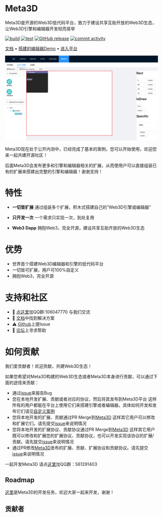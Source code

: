 # Meta3D

Meta3D是开源的Web3D低代码平台，致力于建设共享互助开放的Web3D生态，让Web3D引擎和编辑器开发轻而易举

[![build](https://github.com/Wonder-Technology/Meta3D/workflows/CI/badge.svg)](https://github.com/Wonder-Technology/Meta3D/actions) [![test](https://codecov.io/github/Wonder-Technology/Meta3D/coverage.svg?branch=master)](https://codecov.io/github/Wonder-Technology/Meta3D?branch=master) [![GitHub release](https://img.shields.io/github/release/Wonder-Technology/Meta3D.svg)](https://github.com/Wonder-Technology/Meta3D/releases) [![commit activity](https://img.shields.io/github/commit-activity/m/Wonder-Technology/Meta3D?color=00FF0)](https://github.com/Meta3D-Technology/Meta3D/graphs/commit-activity)




[文档](https://meta3d-website.4everland.app/docs/%E7%AE%80%E4%BB%8B) • [搭建的编辑器Demo](https://meta3d-platform-production.4everland.app/EnterApp?account=0xf63e1991a343814ede505d7cfc368615eae75307&appName=%E7%BC%96%E8%BE%91%E5%99%A8demo1)
 • [进入平台](https://meta3d-platform-production.4everland.app)

![index](./doc/files/index.png)

Meta3D现在处于公开内测中，已经完成了基本的案例，您可以开始使用，欢迎您来一起共建开源社区！

后面Meta3D会发布更多和引擎和编辑器相关的扩展，从而使用户可以直接组装已有的扩展来搭建出完整的引擎和编辑器！谢谢支持！

# 特性

- **一切皆扩展**
通过组装多个扩展，积木式搭建自己的“Web3D引擎或编辑器”
- **只开发一次**
一个需求只实现一次，到处复用

- **Web3 Dapp**
拥抱Web3，完全开源，建设共享互助开放的Web3D生态

# 优势

- 世界首个搭建Web3D编辑器和引擎的低代码平台
- 一切皆可扩展，用户可100%自定义
- 拥抱Web3，完全开源


# 支持和社区

- 💬 [点这里](https://qm.qq.com/cgi-bin/qm/qr?k=SaSgwsyiccUjc3Mx3Jqliv9HJnHxL-WI&jump_from=webapi&authKey=+EQRAdLQ80spfX++pA3UB4erf6cxC+Mo4jH6bfovhdE7MOvI5WBUljCZ6roGaNZh)加QQ群:106047770 与我们交流
- 📄 [文档](https://meta3d-website.4everland.app/docs/%E7%AE%80%E4%BB%8B)中找到解决方案
- ⚠️ [Github](https://github.com/Meta3D-Technology/Meta3D/issues/new/choose)上提Issue
- 👾 [论坛](https://github.com/Meta3D-Technology/Meta3D/discussions)上寻求帮助
<!-- - 💡 [案例]()作为学习资料 -->

 
# 如何贡献

我们爱贡献者！欢迎贡献，共建Web3D生态！

如果您希望对Meta3D构建的Web3D生态或者Meta3D本身进行贡献，可以通过下面的途径来贡献：


- 通过[issue](https://github.com/Meta3D-Technology/Meta3D/issues/new?assignees=yyc-git&labels=bug&template=%E6%8A%A5%E5%91%8Abug.md&title=)来报告Bug
- 您在本地开发扩展、贡献或者对应的协议，然后将其发布到Meta3D平台
这样所有的用户都能在平台上使用它们来搭建引擎或者编辑器。具体如何开发和发布它们请见[自定义案例](https://meta3d-website.4everland.app/docs/搭建您的自定义引擎：实现WebGPU光栅化管线绘制三角形)
- 您将本地开发的扩展、贡献通过PR Merge到[Meta3D](https://github.com/Meta3D-Technology/Meta3D)
这样其它用户可以修改和扩展它们。请先提交[issue](https://github.com/Meta3D-Technology/Meta3D/issues/new/choose)来说明情况
- 您将本地开发的扩展协议、贡献协议通过PR Merge到[Meta3D](https://github.com/Meta3D-Technology/Meta3D)
这样其它用户既可以修改和扩展您的扩展协议、贡献协议，也可以开发实现该协议的扩展/贡献。请先提交[issue](https://github.com/Meta3D-Technology/Meta3D/issues/new/choose)来说明情况
- 通过PR修改[Meta3D](https://github.com/Meta3D-Technology/Meta3D)发布的扩展、贡献、扩展协议和贡献协议。请先提交[issue](https://github.com/Meta3D-Technology/Meta3D/issues/new/choose)来说明情况


一起开发Meta3D 请点[这里](https://qm.qq.com/cgi-bin/qm/qr?k=Kiaj6UDk6FuKDPHKpHYruzB8eAt0xRRy&jump_from=webapi&authKey=D6yCua8jRdfWgAQqSSRMRQvaYxGVL5XN671Cz/g2CSYRJ9WPPgNPZIzcCZKwQZBC)加QQ群：561291403

## Roadmap
[这里](https://github.com/orgs/Meta3D-Technology/projects/1/views/1)是Meta3D的开发任务，欢迎大家一起来开发，谢谢！

## 贡献者

<!-- TODO
refer to [README.MD 中生成贡献者名单](https://www.jianshu.com/p/495bb77eb672) -->

